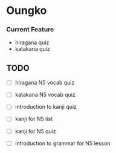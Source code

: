 # Oungko

### Current Feature
- hiragana quiz
- katakana quiz

## TODO
- [ ] hiragana N5 vocab quiz
- [ ] katakana N5 vocab quiz

- [ ] introduction to kanji quiz
- [ ] kanji for N5 list
- [ ] kanji for N5 quiz

- [ ] introduction to grammar for N5 lesson
